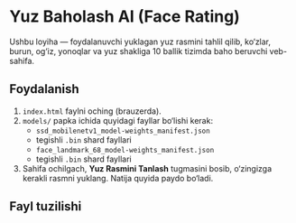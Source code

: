 # Yuz Baholash AI (Face Rating)

Ushbu loyiha — foydalanuvchi yuklagan yuz rasmini tahlil qilib, ko‘zlar, burun, og‘iz, yonoqlar va yuz shakliga 10 ballik tizimda baho beruvchi veb-sahifa.

## Foydalanish
1. `index.html` faylni oching (brauzerda).  
2. `models/` papka ichida quyidagi fayllar bo‘lishi kerak:
   - `ssd_mobilenetv1_model-weights_manifest.json`
   - tegishli `.bin` shard fayllari
   - `face_landmark_68_model-weights_manifest.json`
   - tegishli `.bin` shard fayllari  
3. Sahifa ochilgach, **Yuz Rasmini Tanlash** tugmasini bosib, o‘zingizga kerakli rasmni yuklang. Natija quyida paydo bo‘ladi.

## Fayl tuzilishi

